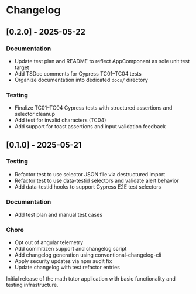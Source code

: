 # Changelog

## [0.2.0] - 2025-05-22

### Documentation
* Update test plan and README to reflect AppComponent as sole unit test target
* Add TSDoc comments for Cypress TC01–TC04 tests
* Organize documentation into dedicated `docs/` directory

### Testing
* Finalize TC01–TC04 Cypress tests with structured assertions and selector cleanup
* Add test for invalid characters (TC04)
* Add support for toast assertions and input validation feedback

## [0.1.0] - 2025-05-21

### Testing
* Refactor test to use selector JSON file via destructured import
* Refactor test to use data-testid selectors and validate alert behavior
* Add data-testid hooks to support Cypress E2E test selectors

### Documentation
* Add test plan and manual test cases

### Chore
* Opt out of angular telemetry
* Add commitizen support and changelog script
* Add changelog generation using conventional-changelog-cli
* Apply security updates via npm audit fix
* Update changelog with test refactor entries

Initial release of the math tutor application with basic functionality and testing infrastructure.
